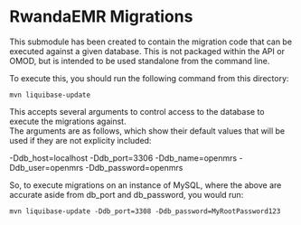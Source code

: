 RwandaEMR Migrations
===================================

This submodule has been created to contain the migration code that can be executed against a given database.
This is not packaged within the API or OMOD, but is intended to be used standalone from the command line.

To execute this, you should run the following command from this directory:

`mvn liquibase-update`

This accepts several arguments to control access to the database to execute the migrations against.  
The arguments are as follows, which show their default values that will be used if they are not explicity included:

-Ddb_host=localhost
-Ddb_port=3306
-Ddb_name=openmrs
-Ddb_user=openmrs
-Ddb_password=openmrs

So, to execute migrations on an instance of MySQL, where the above are accurate aside from db_port and db_password,
you would run:

`mvn liquibase-update -Ddb_port=3308 -Ddb_password=MyRootPassword123`
